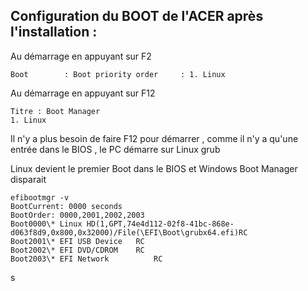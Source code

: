 ## Configuration du BOOT de l'ACER après l'installation :

Au démarrage en appuyant sur F2

	Boot        : Boot priority order     : 1. Linux

Au démarrage en appuyant sur F12

	Titre : Boot Manager
	1. Linux

Il n'y a plus besoin de faire F12 pour démarrer , comme il n'y a qu'une entrée dans le BIOS , le PC démarre sur Linux grub

Linux devient le premier Boot dans le BIOS et Windows Boot Manager disparait

	efibootmgr -v
	BootCurrent: 0000 seconds
	BootOrder: 0000,2001,2002,2003
	Boot0000\* Linux HD(1,GPT,74e4d112-02f8-41bc-868e-d063f8d9,0x800,0x32000)/File(\EFI\Boot\grubx64.efi)RC
	Boot2001\* EFI USB Device	RC
	Boot2002\* EFI DVD/CDROM	RC
	Boot2003\* EFI Network	        RC


s
